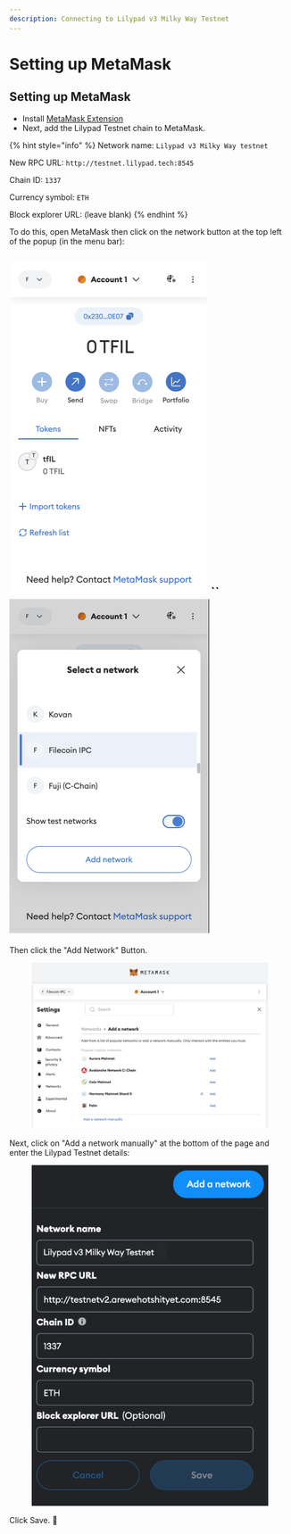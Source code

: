 ```yaml
---
description: Connecting to Lilypad v3 Milky Way Testnet
---
```


# Setting up MetaMask

## Setting up MetaMask

* Install [MetaMask Extension](https://metamask.io/)
* Next, add the Lilypad Testnet chain to MetaMask.

{% hint style="info" %}
Network name: `Lilypad v3 Milky Way testnet`

New RPC URL: `http://testnet.lilypad.tech:8545`

Chain ID: `1337`

Currency symbol: `ETH`

Block explorer URL: (leave blank)
{% endhint %}

To do this, open MetaMask then click on the network button at the top left of the popup (in the menu bar):

## ![](<../../.gitbook/assets/image (111).png>) \`\` ![](<../../.gitbook/assets/image (112).png>)

Then click the "Add Network" Button.

<figure><img src="../../.gitbook/assets/image (119).png" alt=""><figcaption></figcaption></figure>

Next, click on "Add a network manually" at the bottom of the page and enter the Lilypad Testnet details:

<figure><img src="../../.gitbook/assets/Group 2.png" alt=""><figcaption></figcaption></figure>

Click Save. :tada:
